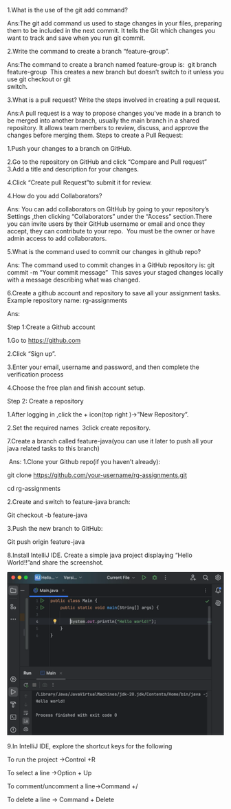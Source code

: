 1.What is the use of the git add command?

Ans:The git add command us used to stage changes in your files, preparing them to be included in the next commit. It tells the Git which changes you want to track and save when you run git commit.

2.Write the command to create a branch “feature-group”.

Ans:The command to create a branch named feature-group is:                  git branch feature-group       This creates a new branch but doesn’t switch to it unless you use git checkout or git                          
switch.

3.What is a pull request? Write the steps involved in creating a pull request.

Ans:A pull request is a way to propose changes you've made in a branch to be merged into another branch, usually the main branch in a shared repository.
It allows team members to review, discuss, and approve the changes before merging them. Steps to create a Pull Request:

1.Push your changes to a branch on GitHub.

2.Go to the repository on GitHub and click “Compare and Pull request” 3.Add a title and description for your changes.

4.Click “Create pull Request”to submit it for review.

4.How do you add Collaborators?

Ans: You can add collaborators on GItHub by going to your repository’s Settings ,then clicking “Collaborators” under the “Access” section.There you can invite users by their GitHub username or email and once they accept, they can contribute to your repo.  You must be the owner or have admin access to add collaborators.

5.What is the command used to commit our changes in github repo?

Ans: The command used to commit changes in a GitHub repository is:
git commit -m “Your commit message”      This saves your staged changes locally with a message describing what was changed.

6.Create a github account and repository to save all your assignment tasks. Example repository name: rg-assignments

Ans:

Step 1:Create a Github account

1.Go to https://github.com

2.Click “Sign up”.

3.Enter your email, username and password, and then complete the verification process

4.Choose the free plan and finish account setup.

Step 2: Create a repository

1.After logging in ,click the + icon(top right )->”New Repository”.

2.Set the required names  3click create repository.


7.Create a branch called feature-java(you can use it later to push all your java related tasks to this branch)  

 Ans:
1.Clone your Github repo(if you haven’t already):

git clone https://github.com/your-username/rg-assignments.git

cd rg-assignments

2.Create and switch to feature-java branch:

Git checkout -b feature-java

3.Push the new branch to GitHub:

Git push origin feature-java

8.Install IntelliJ IDE. Create a simple java project displaying “Hello World!!”and share the screenshot.


![img.png](img.png)

9.In IntelliJ IDE, explore the shortcut keys for the following

To run the project ->Control +R

To select a line ->Option + Up

To comment/uncomment a line->Command +/

To delete a line ->  Command + Delete


